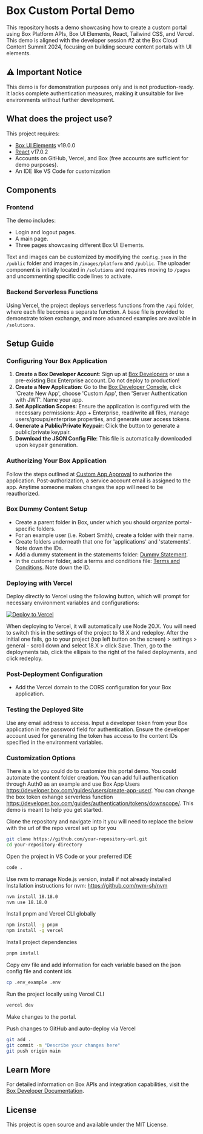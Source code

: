 # Box Custom Portal Demo

This repository hosts a demo showcasing how to create a custom portal using Box Platform APIs, Box UI Elements, React, Tailwind CSS, and Vercel. This demo is aligned with the developer session #2 at the Box Cloud Content Summit 2024, focusing on building secure content portals with UI elements.

## ⚠️ Important Notice

This demo is for demonstration purposes only and is not production-ready. It lacks complete authentication measures, making it unsuitable for live environments without further development.

## What does the project use?

This project requires:
- [Box UI Elements](https://developer.box.com/guides/embed/ui-elements/) v19.0.0
- [React](https://www.npmjs.com/package/react/v/17.0.2) v17.0.2
- Accounts on GitHub, Vercel, and Box (free accounts are sufficient for demo purposes).
- An IDE like VS Code for customization

## Components

### Frontend

The demo includes:
- Login and logout pages.
- A main page.
- Three pages showcasing different Box UI Elements.

Text and images can be customized by modifying the `config.json` in the `/public` folder and images in `/images/platform` and `/public`. The uploader component is initially located in `/solutions` and requires moving to `/pages` and uncommenting specific code lines to activate.

### Backend Serverless Functions

Using Vercel, the project deploys serverless functions from the `/api` folder, where each file becomes a separate function. A base file is provided to demonstrate token exchange, and more advanced examples are available in `/solutions`.

## Setup Guide

### Configuring Your Box Application

1. **Create a Box Developer Account**: Sign up at [Box Developers](https://account.box.com/signup/n/developer) or use a pre-existing Box Enterprise account. Do not deploy to production!
2. **Create a New Application**: Go to the [Box Developer Console](https://app.box.com/developers/console), click 'Create New App', choose 'Custom App', then 'Server Authentication with JWT'. Name your app.
3. **Set Application Scopes**: Ensure the application is configured with the necessary permissions: App + Enterprise, read/write all files, manage users/groups/enterprise properties, and generate user access tokens.
4. **Generate a Public/Private Keypair**: Click the button to generate a public/private keypair.
5. **Download the JSON Config File**: This file is automatically downloaded upon keypair generation.

### Authorizing Your Box Application

Follow the steps outlined at [Custom App Approval](https://developer.box.com/guides/authorization/custom-app-approval/) to authorize the application. Post-authorization, a service account email is assigned to the app. Anytime someone makes changes the app will need to be reauthorized. 

### Box Dummy Content Setup

- Create a parent folder in Box, under which you should organize portal-specific folders.
- For an example user (i.e. Robert Smith), create a folder with their name.
- Create folders underneath that one for 'applications' and 'statements'. Note down the IDs.
- Add a dummy statement in the statements folder: [Dummy Statement](https://cloud.box.com/s/gjsrr5jycgf2cuwr9zh11sy5n3clr4a9).
- In the customer folder, add a terms and conditions file: [Terms and Conditions](https://cloud.box.com/s/zi86p374v5kikavtq9xfgiziz9yxh9gh). Note down the ID.

### Deploying with Vercel

Deploy directly to Vercel using the following button, which will prompt for necessary environment variables and configurations:

[![Deploy to Vercel](https://vercel.com/button)](https://vercel.com/new/clone?repository-url=https%3A%2F%2Fgithub.com%2Fbox-community%2Fbox-custom-portal-demo&env=REACT_APP_BOX_CONTENT_UPLOADER_FOLDER_ID,REACT_APP_BOX_UPLOADER_FOLDER_ID,REACT_APP_BOX_PREVIEW_FILE_ID,BOX_CLIENT_ID,BOX_CLIENT_SECRET,BOX_PUBLIC_KEY_ID,BOX_PASSPHRASE,BOX_ENTERPRISE_ID,BOX_PRIVATE_KEY&project-name=box-portal-demo&repository-name=box-portal-demo&build-command=pnpm%20run%20build&install-command=pnpm%20install)

When deploying to Vercel, it will automatically use Node 20.X. You will need to switch this in the settings of the project to 18.X and redeploy. After the initial one fails, go to your project (top left button on the screen) > settings > general - scroll down and select 18.X > click Save. Then, go to the deployments tab, click the ellipsis to the right of the failed deployments, and click redeploy.

### Post-Deployment Configuration

- Add the Vercel domain to the CORS configuration for your Box application.

### Testing the Deployed Site

Use any email address to access. Input a developer token from your Box application in the password field for authentication. Ensure the developer account used for generating the token has access to the content IDs specified in the environment variables.

### Customization Options

There is a lot you could do to customize this portal demo. You could automate the content folder creation. You can add full authentication through Auth0 as an example and use Box App Users https://developer.box.com/guides/users/create-app-user/. You can change the box token exhange serverless function https://developer.box.com/guides/authentication/tokens/downscope/. This demo is meant to help you get started.

Clone the repository and navigate into it you will need to replace the below with the url of the repo vercel set up for you

```bash
git clone https://github.com/your-repository-url.git
cd your-repository-directory
```

Open the project in VS Code or your preferred IDE

```bash
code .
```

Use nvm to manage Node.js version, install if not already installed
Installation instructions for nvm: https://github.com/nvm-sh/nvm

```bash
nvm install 18.18.0
nvm use 18.18.0
```

Install pnpm and Vercel CLI globally

```bash
npm install -g pnpm
npm install -g vercel
```

Install project dependencies

```bash
pnpm install
```

Copy env file and add information for each variable based on the json config file and content ids

```bash
cp .env_example .env
```

Run the project locally using Vercel CLI

```bash
vercel dev
```

Make changes to the portal.

Push changes to GitHub and auto-deploy via Vercel

```bash
git add .
git commit -m "Describe your changes here"
git push origin main
```

## Learn More

For detailed information on Box APIs and integration capabilities, visit the [Box Developer Documentation](https://developer.box.com/).

## License

This project is open source and available under the MIT License.
